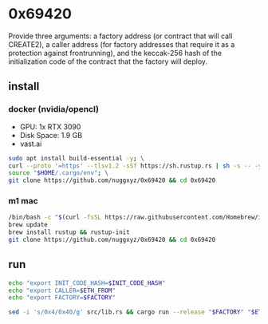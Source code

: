 # 0x69420

Provide three arguments: a factory address (or contract that will call CREATE2), a caller address (for factory addresses that require it as a protection against frontrunning), and the keccak-256 hash of the initialization code of the contract that the factory will deploy. 



## install
### docker (nvidia/opencl)

- GPU: 1x RTX 3090
- Disk Space: 1.9 GB
- vast.ai

```bash
sudo apt install build-essential -y; \
curl --proto '=https' --tlsv1.2 -sSf https://sh.rustup.rs | sh -s -- -y; \
source "$HOME/.cargo/env"; \
git clone https://github.com/nuggxyz/0x69420 && cd 0x69420
```

###  m1 mac
```bash
/bin/bash -c "$(curl -fsSL https://raw.githubusercontent.com/Homebrew/install/master/install.sh)"
brew update
brew install rustup && rustup-init
git clone https://github.com/nuggxyz/0x69420 && cd 0x69420
```

## run
```bash
echo "export INIT_CODE_HASH=$INIT_CODE_HASH"
echo "export CALLER=$ETH_FROM"
echo "export FACTORY=$FACTORY"

sed -i 's/0x4/0x40/g' src/lib.rs && cargo run --release "$FACTORY" "$ETH_FROM" "$INIT_CODE_HASH" 2
```
